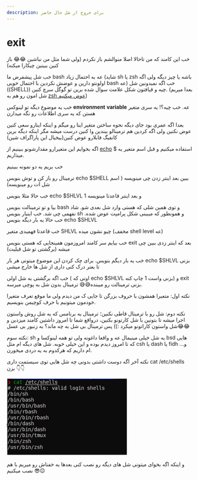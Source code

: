 ```yaml
---
description: برای خروج از شل حال حاضر
---
```


# exit

خب این کامند که من تاحالا اصلا منوالشم باز نکردم \(ولی شما مثل من نباشین 😂😂 باز کنین ببینین چیکارا میکنه\) 

خب شل پیشفرض ما bash عه به احتمال زیاد \(شاید sh یا zsh باشه یا چیز دیگه ولی اگه اولونتو دارین و عوضش نکردین با احتمال خوبی bash عه\) خب اگه نمیدونین شل \(\(SHELL\)\) چیه و قیافتون شکل علامت سوال شده برین تو گوگل سرچ کنین. \(بعدا میریم شل امون رو هم به [zsh عوض میکنیم](zsh.md)\)

خب یه موضوع دیگه تو لینوکس  **environment**  **variable** عه. خب چیه؟! یه سری متغیر هستن که یه سری اطلاعات رو نگه میدارن

بعدا اگه عمری بود جای دیگه نحوه ساختن متغیر اینا رو میگم و اینکه اینارو سعی کنین عوض نکنین ولی اگه کردین هم ترمینالو ببندین وا کنین درست میشه مگر اینکه دیگه برین کانفیگ فابلارو عوض کنین\(بیخیال این پاراگراف شین\)

اگه بخوایم این متغیرارو مقدارشونو ببینیم از [echo](echo.md) استفاده میکنیم و قبل اسم متغیر یه $ میذاریم.

خب بریم یه دو نمونه ببینیم

ترمینال رو باز کن و توش بنویس echo $SHELL ببین بعد اینتر زدن چی مینویسه \( اسم شل ات رو مینویسه\)

خب حالا مثلا بنویس echo $SHLVL و بعد اینتر قاعدتا مینویسه 1

بیا و تو ترمینالت بنویس bash و توی همین شلی که هستی وارد شل بعدی شو. شاد نفهمی چی شد. خب اینبار بنویس sh و همونطور که میبینی شکل پرامپت عوض شده. حب حالا یه بار دیگه بنویس echo $SHLVL

خب قاعدتا فهمیدی متغیر SHLVL چیو نشون میده \(مخفف shell level عه\)

خب بیایم سر کامند امروزمون همینجایی که هستی بنویس exit بعد که اینتر زدی ببین چی میشه \(برگشتی تو شل قبلیت\)

خب یه بار دیگم بنویس. برای چک کردن این موضوع میتونی هر بار echo $SHLVL بزنی تا بعتر درک کنی داری از شل ها خارج میشی

خب اگه برگشتی به شل اولی \( اونی که echo $SHLVL بزنی واست 1 چاپ کنه\) و exit بزنی ترمینالت رو میبنده😅😅 ترمینال بدون شل به پوچی میرسه.



نکته اول: متعیرا همشون با حروف بزرگن تا جایی ک من دیدم ولی ما موقع تعرف متغیرا خودمون میتونیم با حرف کوچیمن بنویسیم.

نکته دوم: شل رو با ترمینال قاطی نکنین؛ ترمینال یه برنامس که یه شل روش واستون اجرا میشه تا بتونین با شل کارتونو بکنین، درواقع شما تا امروز داشتین کامند میزدین و شل واستون کاراتونو میکرد :\)\) پس ترمینال بی شل به چه ماند؟ به زنبور بی عسل😂😂

نکته سوم: sh یه شل خیلی مینیمال عه و واقعا داغونه ولی تو همه لینوکسا و bsd هایی که تا امروز دیدم بوده و این خیلی خوبه. شل های دیگه ام مثل csh یا dash یا fidh و... ام داریم که هرکدوم به یه دردی میخورن.

نکته آخر اگه دوست داشتی بدونی چه شل هایی توی سیستمت داری cat /etc/shells بزن 👇👇

![&#x6CC;&#x647; &#x645;&#x62B;&#x627;&#x644; &#x627;&#x632; &#x633;&#x6CC;&#x633;&#x62A;&#x645; &#x645;&#x646; ](.gitbook/assets/image%20%286%29.png)

و اینکه اگه بخوای میتونی شل های دیگه رو نصب کنی بعدها یه خفناش رو میریم با هم نصب میکنیم 😎😉

